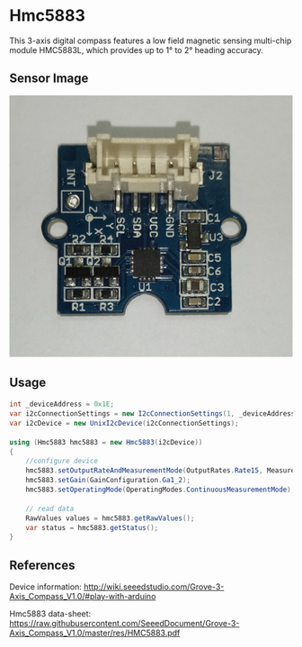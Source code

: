 ﻿# Hmc5883
This 3-axis digital compass features a low field magnetic sensing multi-chip module HMC5883L, which provides up to 1° to 2° heading accuracy.

## Sensor Image
![](device.png)

## Usage
```C#
int _deviceAddress = 0x1E;
var i2cConnectionSettings = new I2cConnectionSettings(1, _deviceAddress);
var i2cDevice = new UnixI2cDevice(i2cConnectionSettings);

using (Hmc5883 hmc5883 = new Hmc5883(i2cDevice))
{
    //configure device
    hmc5883.setOutputRateAndMeasurementMode(OutputRates.Rate15, MeasurementModes.Normal);
    hmc5883.setGain(GainConfiguration.Ga1_2);
    hmc5883.setOperatingMode(OperatingModes.ContinuousMeasurementMode);

    // read data
    RawValues values = hmc5883.getRawValues();
    var status = hmc5883.getStatus();
}
```

## References 
Device information: http://wiki.seeedstudio.com/Grove-3-Axis_Compass_V1.0/#play-with-arduino

Hmc5883 data-sheet: https://raw.githubusercontent.com/SeeedDocument/Grove-3-Axis_Compass_V1.0/master/res/HMC5883.pdf

